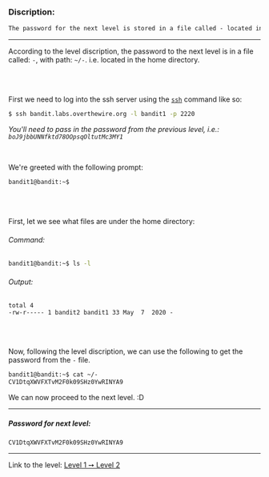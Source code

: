 ### Discription:
```txt
The password for the next level is stored in a file called - located in the home directory
```
---

According to the level discription, the password to the next level is in a file called: `-`, with path: `~/-`. i.e. located in the home directory.

<br>
<br>

First we need to log into the ssh server using the [`ssh`](https://linux.die.net/man/1/ssh) command like so:

```zsh
$ ssh bandit.labs.overthewire.org -l bandit1 -p 2220
```

_You'll need to pass in the password from the previous level, i.e.: `boJ9jbbUNNfktd78OOpsqOltutMc3MY1`_

<br>

We're greeted with the following prompt:

```zsh
bandit1@bandit:~$
```

<br>
<br>

First, let we see what files are under the home directory:

###### Command:
```zsh
bandit1@bandit:~$ ls -l
```

###### Output:
```
total 4
-rw-r----- 1 bandit2 bandit1 33 May  7  2020 -
```


<br>
<br>


Now, following the level discription, we can use the following to get the password from the `-` file.

```zsh
bandit1@bandit:~$ cat ~/-
CV1DtqXWVFXTvM2F0k09SHz0YwRINYA9
```

We can now proceed to the next level. :D

---

##### Password for next level:
    CV1DtqXWVFXTvM2F0k09SHz0YwRINYA9

---

Link to the level: [Level 1 ➙ Level 2](https://overthewire.org/wargames/bandit/bandit2.html)
